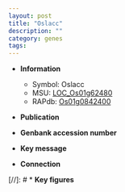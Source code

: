 ```yaml
---
layout: post
title: "Oslacc"
description: ""
category: genes
tags: 
---
```


* **Information**  
    + Symbol: Oslacc  
    + MSU: [LOC_Os01g62480](http://rice.uga.edu/cgi-bin/ORF_infopage.cgi?orf=LOC_Os01g62480)  
    + RAPdb: [Os01g0842400](http://rapdb.dna.affrc.go.jp/viewer/gbrowse_details/irgsp1?name=Os01g0842400)  

* **Publication**  

* **Genbank accession number**  

* **Key message**  

* **Connection**  

[//]: # * **Key figures**  


